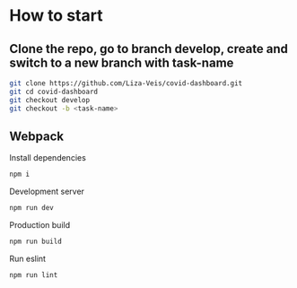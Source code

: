 # How to start

## Clone the repo, go to branch develop, create and switch to a new branch with task-name

```bash
git clone https://github.com/Liza-Veis/covid-dashboard.git
git cd covid-dashboard
git checkout develop
git checkout -b <task-name>
```

## Webpack

Install dependencies

```bash
npm i
```

Development server

```bash
npm run dev
```

Production build

```bash
npm run build
```

Run eslint

```bash
npm run lint
```
